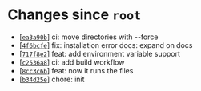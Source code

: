 <!-- since 2021-07-27T22:09:04+01:00 -->
# Changes since `root`

- \[[`ea3a90b`](https://github.com/nearlySplat/qsh/commit/ea3a90b0bbd4e36aa75804b595dfd5aac79bf2a1)\] ci: move directories with --force
- \[[`4f6bcfe`](https://github.com/nearlySplat/qsh/commit/4f6bcfe26a2adbb4e7f21f3c42f77b2d299ff6e9)\] fix: installation error docs: expand on docs
- \[[`717f8e2`](https://github.com/nearlySplat/qsh/commit/717f8e2409d0a541feacd09044f8791680f36afb)\] feat: add environment variable support
- \[[`c2536a8`](https://github.com/nearlySplat/qsh/commit/c2536a823ee041f97dfdf2c88c42d749a6b5e146)\] ci: add build workflow
- \[[`8cc3c6b`](https://github.com/nearlySplat/qsh/commit/8cc3c6b2e7122815fd5bc2017b9926cbd81d40cb)\] feat: now it runs the files
- \[[`b34d25e`](https://github.com/nearlySplat/qsh/commit/b34d25e9f072c94af4a1aff6d0129a2e31b07422)\] chore: init

